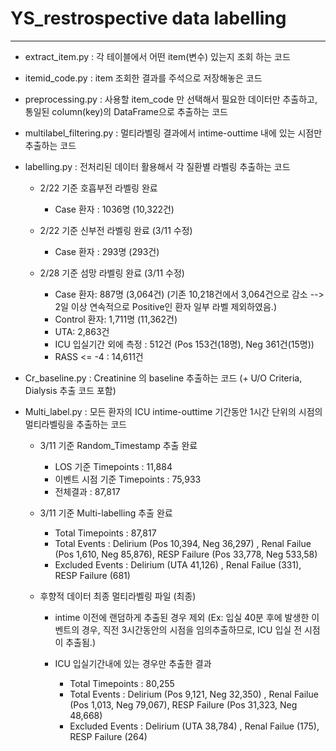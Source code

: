 # YS_restrospective data labelling

----

* extract_item.py : 각 테이블에서 어떤 item(변수) 있는지 조회 하는 코드

* itemid_code.py : item 조회한 결과를 주석으로 저장해놓은 코드

* preprocessing.py : 사용할 item_code 만 선택해서 필요한 데이터만 추출하고, 통일된 column(key)의 DataFrame으로 추출하는 코드

* multilabel_filtering.py : 멀티라벨링 결과에서 intime-outtime 내에 있는 시점만 추출하는 코드

* labelling.py : 전처리된 데이터 활용해서 각 질환별 라벨링 추출하는 코드 
  - 2/22 기준 호흡부전 라벨링 완료

      - Case 환자 : 1036명 (10,322건)

  - 2/22 기준 신부전 라벨링 완료  (3/11 수정)

      - Case 환자 : 293명 (293건)


  - 2/28 기준 섬망 라벨링 완료 (3/11 수정)
  
      - Case 환자: 887명 (3,064건)  (기존 10,218건에서 3,064건으로 감소 --> 2일 이상 연속적으로 Positive인 환자 일부 라벨 제외하였음.) 
      - Control 환자: 1,711명 (11,362건)
      - UTA: 2,863건
      - ICU 입실기간 외에 측정 : 512건 (Pos 153건(18명), Neg 361건(15명))
      - RASS <= -4 : 14,611건

* Cr_baseline.py : Creatinine 의 baseline 추출하는 코드 (+ U/O Criteria, Dialysis 추출 코드 포함)

* Multi_label.py : 모든 환자의 ICU intime-outtime 기간동안 1시간 단위의 시점의 멀티라벨링을 추출하는 코드

  - 3/11 기준 Random_Timestamp 추출 완료
  
      - LOS 기준 Timepoints : 11,884
      - 이벤트 시점 기준 Timepoints : 75,933
      - 전체결과 : 87,817 
      
  - 3/11 기준 Multi-labelling 추출 완료

      - Total Timepoints : 87,817
      - Total Events : Delirium (Pos 10,394, Neg 36,297) , Renal Failue (Pos 1,610, Neg 85,876), RESP Failure (Pos 33,778, Neg 533,58)
      - Excluded Events : Delirium (UTA 41,126) , Renal Failue (331), RESP Failure (681)


  - 후향적 데이터 최종 멀티라벨링 파일 (최종)

      - intime 이전에 랜덤하게 추출된 경우 제외 (Ex: 입실 40분 후에 발생한 이벤트의 경우, 직전 3시간동안의 시점을 임의추출하므로, ICU 입실 전 시점이 추출됨.)
      - ICU 입실기간내에 있는 경우만 추출한 결과
          
         - Total Timepoints : 80,255
         - Total Events : Delirium (Pos 9,121, Neg 32,350) , Renal Failue (Pos 1,013, Neg 79,067), RESP Failure (Pos 31,323, Neg 48,668)
         - Excluded Events : Delirium (UTA 38,784) , Renal Failue (175), RESP Failure (264)
